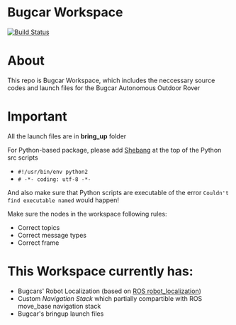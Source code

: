 # Bugcar Workspace
[![Build Status](https://travis-ci.com/tranqkhue/bugcar.svg?token=Lywx1Kzgk1pQDGSsYXzR&branch=master)](https://travis-ci.com/tranqkhue/bugcar)
# About
This repo is Bugcar Workspace, which includes the neccessary source codes and launch files for the Bugcar Autonomous Outdoor Rover
# Important
All the launch files are in **bring_up** folder

For Python-based package, please add [Shebang](https://en.wikipedia.org/wiki/Shebang_%28Unix%29#Portability) at the top of the Python src scripts

- `#!/usr/bin/env python2`
- `# -*- coding: utf-8 -*-`

And also make sure that Python scripts are executable of the error `Couldn't find executable named` would happen!

Make sure the nodes in the workspace following rules:
- Correct topics
- Correct message types
- Correct frame
# This Workspace currently has:
- Bugcars' Robot Localization (based on [ROS robot_localization](https://github.com/cra-ros-pkg/robot_localization))
- Custom *Navigation Stack* which partially compartible with ROS move_base navigation stack
- Bugcar's bringup launch files
